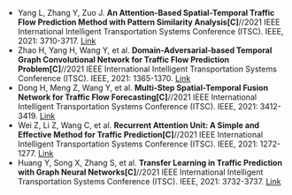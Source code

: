 * Yang L, Zhang Y, Zuo J. <b>An Attention-Based Spatial-Temporal Traffic Flow Prediction Method with Pattern Similarity Analysis[C]</b>//2021 IEEE International Intelligent Transportation Systems Conference (ITSC). IEEE, 2021: 3710-3717. [Link](https://ieeexplore.ieee.org/abstract/document/9564947/)
* Zhao H, Yang H, Wang Y, et al. <b>Domain-Adversarial-based Temporal Graph Convolutional Network for Traffic Flow Prediction Problem[C]</b>//2021 IEEE International Intelligent Transportation Systems Conference (ITSC). IEEE, 2021: 1365-1370. [Link](https://ieeexplore.ieee.org/abstract/document/9564998/)
* Dong H, Meng Z, Wang Y, et al. <b>Multi-Step Spatial-Temporal Fusion Network for Traffic Flow Forecasting[C]</b>//2021 IEEE International Intelligent Transportation Systems Conference (ITSC). IEEE, 2021: 3412-3419. [Link](https://ieeexplore.ieee.org/abstract/document/9565011/)
* Wei Z, Li Z, Wang C, et al. <b>Recurrent Attention Unit: A Simple and Effective Method for Traffic Prediction[C]</b>//2021 IEEE International Intelligent Transportation Systems Conference (ITSC). IEEE, 2021: 1272-1277. [Link](https://ieeexplore.ieee.org/abstract/document/9564984/)
* Huang Y, Song X, Zhang S, et al. <b>Transfer Learning in Traffic Prediction with Graph Neural Networks[C]</b>//2021 IEEE International Intelligent Transportation Systems Conference (ITSC). IEEE, 2021: 3732-3737. [Link](https://ieeexplore.ieee.org/abstract/document/9564890/)
